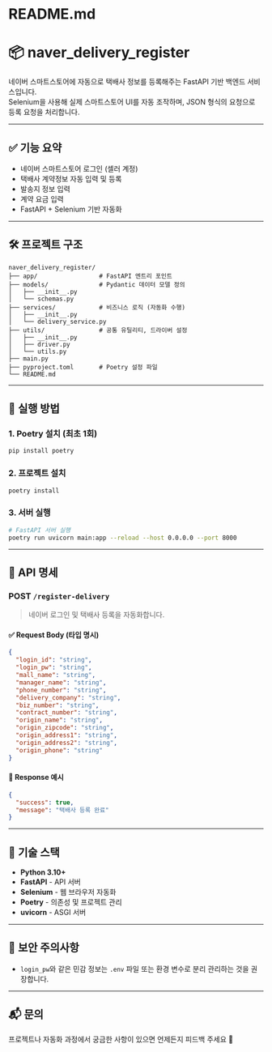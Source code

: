 # README.md
# 📦 naver_delivery_register

네이버 스마트스토어에 자동으로 택배사 정보를 등록해주는 FastAPI 기반 백엔드 서비스입니다.  
Selenium을 사용해 실제 스마트스토어 UI를 자동 조작하며, JSON 형식의 요청으로 등록 요청을 처리합니다.

---

## ✅ 기능 요약

- 네이버 스마트스토어 로그인 (셀러 계정)
- 택배사 계약정보 자동 입력 및 등록
- 발송지 정보 입력
- 계약 요금 입력
- FastAPI + Selenium 기반 자동화

---

## 🛠 프로젝트 구조

```
naver_delivery_register/
├── app/                 # FastAPI 엔트리 포인트
├── models/              # Pydantic 데이터 모델 정의
│   ├── __init__.py
│   └── schemas.py
├── services/            # 비즈니스 로직 (자동화 수행)
│   ├── __init__.py
│   └── delivery_service.py
├── utils/               # 공통 유틸리티, 드라이버 설정
│   ├── __init__.py
│   ├── driver.py
│   └── utils.py
├── main.py
├── pyproject.toml       # Poetry 설정 파일
└── README.md
```

---

## 🚀 실행 방법

### 1. Poetry 설치 (최초 1회)
```bash
pip install poetry
```

### 2. 프로젝트 설치
```bash
poetry install
```

### 3. 서버 실행
```bash
# FastAPI 서버 실행
poetry run uvicorn main:app --reload --host 0.0.0.0 --port 8000
```

---

## 📡 API 명세

### POST `/register-delivery`

> 네이버 로그인 및 택배사 등록을 자동화합니다.

#### ✅ Request Body (타입 명시)
```json
{
  "login_id": "string",
  "login_pw": "string",
  "mall_name": "string",
  "manager_name": "string",
  "phone_number": "string",
  "delivery_company": "string",
  "biz_number": "string",
  "contract_number": "string",
  "origin_name": "string",
  "origin_zipcode": "string",
  "origin_address1": "string",
  "origin_address2": "string",
  "origin_phone": "string"
}
```

#### 🔁 Response 예시
```json
{
  "success": true,
  "message": "택배사 등록 완료"
}
```

---

## 🧱 기술 스택

- **Python 3.10+**
- **FastAPI** - API 서버
- **Selenium** - 웹 브라우저 자동화
- **Poetry** - 의존성 및 프로젝트 관리
- **uvicorn** - ASGI 서버

---

## 🔐 보안 주의사항

- `login_pw`와 같은 민감 정보는 `.env` 파일 또는 환경 변수로 분리 관리하는 것을 권장합니다.
  
---

## 📬 문의

프로젝트나 자동화 과정에서 궁금한 사항이 있으면 언제든지 피드백 주세요 🙌

